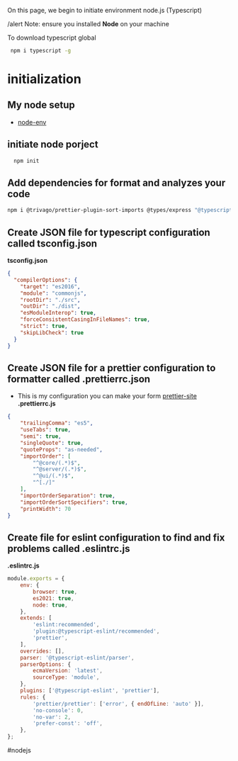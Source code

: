 On this page, we begin to initiate environment node.js (Typescript)

/alert Note: ensure you installed **Node** on your machine

To download typescript global  
``` bash
 npm i typescript -g
```
# initialization
## My node setup 
  *  [node-env](https://github.com/Adosh74/Node-Env)
## initiate node porject
``` bash
  npm init 
```
## Add dependencies for format and analyzes your code 
``` bash
npm i @trivago/prettier-plugin-sort-imports @types/express "@typescript-eslint/eslint-plugin @typescript-eslint/parse eslint eslint-config-prettie eslint-plugin-prettier nodemon prettier ts-node typescript -D
```
## Create JSON file for typescript configuration called **tsconfig.json**
**tsconfig.json**
``` json
{
  "compilerOptions": {
    "target": "es2016",                                  
    "module": "commonjs",                                
    "rootDir": "./src",                                  
    "outDir": "./dist",                                   
    "esModuleInterop": true,                            
    "forceConsistentCasingInFileNames": true,            
    "strict": true,                                            
    "skipLibCheck": true                               
  }
}

```

## Create JSON  file for a prettier configuration to formatter called .prettierrc.json
- This is my configuration you can make your form [prettier-site](https://prettier.io/playground/)
**.prettierrc.js**
``` json
{
	"trailingComma": "es5",
	"useTabs": true,
	"semi": true,
	"singleQuote": true,
	"quoteProps": "as-needed",
	"importOrder": [
		"^@core/(.*)$",
		"^@server/(.*)$",
		"^@ui/(.*)$",
		"^[./]"
	],
	"importOrderSeparation": true,
	"importOrderSortSpecifiers": true,
	"printWidth": 70
}
```

## Create file for eslint configuration to find and fix problems called .eslintrc.js
**.eslintrc.js**
``` javascript
module.exports = {
	env: {
		browser: true,
		es2021: true,
		node: true,
	},
	extends: [
		'eslint:recommended',
		'plugin:@typescript-eslint/recommended',
		'prettier',
	],
	overrides: [],
	parser: '@typescript-eslint/parser',
	parserOptions: {
		ecmaVersion: 'latest',
		sourceType: 'module',
	},
	plugins: ['@typescript-eslint', 'prettier'],
	rules: {
		'prettier/prettier': ['error', { endOfLine: 'auto' }],
		'no-console': 0,
		'no-var': 2,
		'prefer-const': 'off',
	},
};
```


#nodejs

